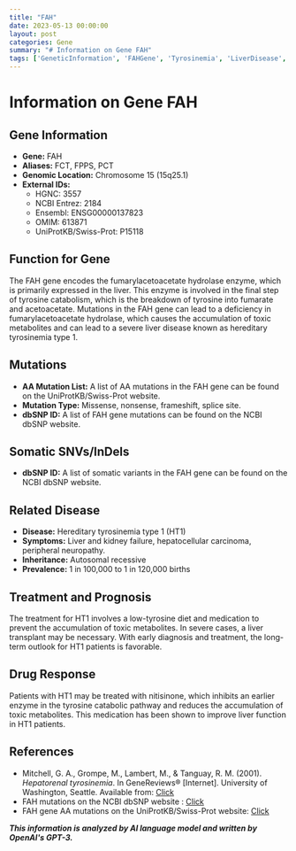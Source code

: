 ```yaml
---
title: "FAH"
date: 2023-05-13 00:00:00
layout: post
categories: Gene
summary: "# Information on Gene FAH"
tags: ['GeneticInformation', 'FAHGene', 'Tyrosinemia', 'LiverDisease', 'Mutation', 'Treatment', 'Nitisinone', 'Prognosis']
---
```


# Information on Gene FAH

## Gene Information

- **Gene:** FAH
- **Aliases:** FCT, FPPS, PCT
- **Genomic Location:** Chromosome 15 (15q25.1)
- **External IDs:**
    - HGNC: 3557
    - NCBI Entrez: 2184
    - Ensembl: ENSG00000137823
    - OMIM: 613871
    - UniProtKB/Swiss-Prot: P15118

## Function for Gene

The FAH gene encodes the fumarylacetoacetate hydrolase enzyme, which is primarily expressed in the liver. This enzyme is involved in the final step of tyrosine catabolism, which is the breakdown of tyrosine into fumarate and acetoacetate. Mutations in the FAH gene can lead to a deficiency in fumarylacetoacetate hydrolase, which causes the accumulation of toxic metabolites and can lead to a severe liver disease known as hereditary tyrosinemia type 1.

## Mutations

- **AA Mutation List:** A list of AA mutations in the FAH gene can be found on the UniProtKB/Swiss-Prot website.
- **Mutation Type:** Missense, nonsense, frameshift, splice site.
- **dbSNP ID:** A list of FAH gene mutations can be found on the NCBI dbSNP website.

## Somatic SNVs/InDels

- **dbSNP ID:** A list of somatic variants in the FAH gene can be found on the NCBI dbSNP website.

## Related Disease

- **Disease:** Hereditary tyrosinemia type 1 (HT1)
- **Symptoms:** Liver and kidney failure, hepatocellular carcinoma, peripheral neuropathy.
- **Inheritance:** Autosomal recessive
- **Prevalence:** 1 in 100,000 to 1 in 120,000 births

## Treatment and Prognosis

The treatment for HT1 involves a low-tyrosine diet and medication to prevent the accumulation of toxic metabolites. In severe cases, a liver transplant may be necessary. With early diagnosis and treatment, the long-term outlook for HT1 patients is favorable.

## Drug Response

Patients with HT1 may be treated with nitisinone, which inhibits an earlier enzyme in the tyrosine catabolic pathway and reduces the accumulation of toxic metabolites. This medication has been shown to improve liver function in HT1 patients.

## References

- Mitchell, G. A., Grompe, M., Lambert, M., & Tanguay, R. M. (2001). *Hepatorenal tyrosinemia*. In GeneReviews® [Internet]. University of Washington, Seattle. Available from: [Click](https://www.ncbi.nlm.nih.gov/books/NBK1427/)
- FAH mutations on the NCBI dbSNP website : [Click](https://www.ncbi.nlm.nih.gov/snp/rs374166247) 
- FAH gene AA mutations on the UniProtKB/Swiss-Prot website: [Click](https://www.uniprot.org/uniprot/P15118)

**_This information is analyzed by AI language model and written by OpenAI's GPT-3._**